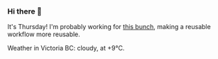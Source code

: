 ### Hi there :wave:

It's Thursday! I'm probably working for [this bunch](https://github.com/kohofinancial), making a reusable workflow more reusable.

Weather in Victoria BC: cloudy, at +9°C.
